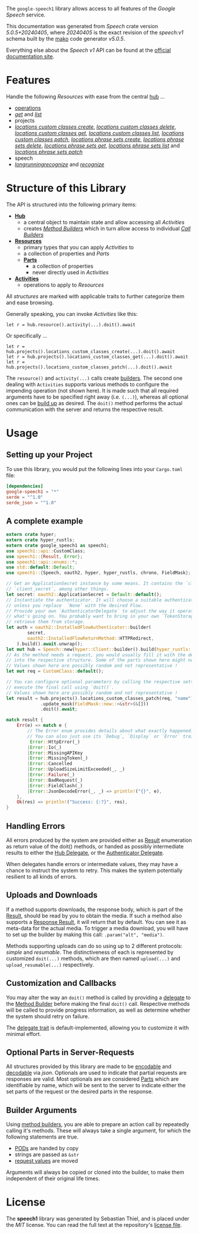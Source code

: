 <!---
DO NOT EDIT !
This file was generated automatically from 'src/generator/templates/api/README.md.mako'
DO NOT EDIT !
-->
The `google-speech1` library allows access to all features of the *Google Speech* service.

This documentation was generated from *Speech* crate version *5.0.5+20240405*, where *20240405* is the exact revision of the *speech:v1* schema built by the [mako](http://www.makotemplates.org/) code generator *v5.0.5*.

Everything else about the *Speech* *v1* API can be found at the
[official documentation site](https://cloud.google.com/speech-to-text/docs/quickstart-protocol).
# Features

Handle the following *Resources* with ease from the central [hub](https://docs.rs/google-speech1/5.0.5+20240405/google_speech1/Speech) ...

* [operations](https://docs.rs/google-speech1/5.0.5+20240405/google_speech1/api::Operation)
 * [*get*](https://docs.rs/google-speech1/5.0.5+20240405/google_speech1/api::OperationGetCall) and [*list*](https://docs.rs/google-speech1/5.0.5+20240405/google_speech1/api::OperationListCall)
* projects
 * [*locations custom classes create*](https://docs.rs/google-speech1/5.0.5+20240405/google_speech1/api::ProjectLocationCustomClassCreateCall), [*locations custom classes delete*](https://docs.rs/google-speech1/5.0.5+20240405/google_speech1/api::ProjectLocationCustomClassDeleteCall), [*locations custom classes get*](https://docs.rs/google-speech1/5.0.5+20240405/google_speech1/api::ProjectLocationCustomClassGetCall), [*locations custom classes list*](https://docs.rs/google-speech1/5.0.5+20240405/google_speech1/api::ProjectLocationCustomClassListCall), [*locations custom classes patch*](https://docs.rs/google-speech1/5.0.5+20240405/google_speech1/api::ProjectLocationCustomClassPatchCall), [*locations phrase sets create*](https://docs.rs/google-speech1/5.0.5+20240405/google_speech1/api::ProjectLocationPhraseSetCreateCall), [*locations phrase sets delete*](https://docs.rs/google-speech1/5.0.5+20240405/google_speech1/api::ProjectLocationPhraseSetDeleteCall), [*locations phrase sets get*](https://docs.rs/google-speech1/5.0.5+20240405/google_speech1/api::ProjectLocationPhraseSetGetCall), [*locations phrase sets list*](https://docs.rs/google-speech1/5.0.5+20240405/google_speech1/api::ProjectLocationPhraseSetListCall) and [*locations phrase sets patch*](https://docs.rs/google-speech1/5.0.5+20240405/google_speech1/api::ProjectLocationPhraseSetPatchCall)
* speech
 * [*longrunningrecognize*](https://docs.rs/google-speech1/5.0.5+20240405/google_speech1/api::SpeechLongrunningrecognizeCall) and [*recognize*](https://docs.rs/google-speech1/5.0.5+20240405/google_speech1/api::SpeechRecognizeCall)




# Structure of this Library

The API is structured into the following primary items:

* **[Hub](https://docs.rs/google-speech1/5.0.5+20240405/google_speech1/Speech)**
    * a central object to maintain state and allow accessing all *Activities*
    * creates [*Method Builders*](https://docs.rs/google-speech1/5.0.5+20240405/google_speech1/client::MethodsBuilder) which in turn
      allow access to individual [*Call Builders*](https://docs.rs/google-speech1/5.0.5+20240405/google_speech1/client::CallBuilder)
* **[Resources](https://docs.rs/google-speech1/5.0.5+20240405/google_speech1/client::Resource)**
    * primary types that you can apply *Activities* to
    * a collection of properties and *Parts*
    * **[Parts](https://docs.rs/google-speech1/5.0.5+20240405/google_speech1/client::Part)**
        * a collection of properties
        * never directly used in *Activities*
* **[Activities](https://docs.rs/google-speech1/5.0.5+20240405/google_speech1/client::CallBuilder)**
    * operations to apply to *Resources*

All *structures* are marked with applicable traits to further categorize them and ease browsing.

Generally speaking, you can invoke *Activities* like this:

```Rust,ignore
let r = hub.resource().activity(...).doit().await
```

Or specifically ...

```ignore
let r = hub.projects().locations_custom_classes_create(...).doit().await
let r = hub.projects().locations_custom_classes_get(...).doit().await
let r = hub.projects().locations_custom_classes_patch(...).doit().await
```

The `resource()` and `activity(...)` calls create [builders][builder-pattern]. The second one dealing with `Activities`
supports various methods to configure the impending operation (not shown here). It is made such that all required arguments have to be
specified right away (i.e. `(...)`), whereas all optional ones can be [build up][builder-pattern] as desired.
The `doit()` method performs the actual communication with the server and returns the respective result.

# Usage

## Setting up your Project

To use this library, you would put the following lines into your `Cargo.toml` file:

```toml
[dependencies]
google-speech1 = "*"
serde = "^1.0"
serde_json = "^1.0"
```

## A complete example

```Rust
extern crate hyper;
extern crate hyper_rustls;
extern crate google_speech1 as speech1;
use speech1::api::CustomClass;
use speech1::{Result, Error};
use speech1::api::enums::*;
use std::default::Default;
use speech1::{Speech, oauth2, hyper, hyper_rustls, chrono, FieldMask};

// Get an ApplicationSecret instance by some means. It contains the `client_id` and
// `client_secret`, among other things.
let secret: oauth2::ApplicationSecret = Default::default();
// Instantiate the authenticator. It will choose a suitable authentication flow for you,
// unless you replace  `None` with the desired Flow.
// Provide your own `AuthenticatorDelegate` to adjust the way it operates and get feedback about
// what's going on. You probably want to bring in your own `TokenStorage` to persist tokens and
// retrieve them from storage.
let auth = oauth2::InstalledFlowAuthenticator::builder(
        secret,
        oauth2::InstalledFlowReturnMethod::HTTPRedirect,
    ).build().await.unwrap();
let mut hub = Speech::new(hyper::Client::builder().build(hyper_rustls::HttpsConnectorBuilder::new().with_native_roots().unwrap().https_or_http().enable_http1().build()), auth);
// As the method needs a request, you would usually fill it with the desired information
// into the respective structure. Some of the parts shown here might not be applicable !
// Values shown here are possibly random and not representative !
let mut req = CustomClass::default();

// You can configure optional parameters by calling the respective setters at will, and
// execute the final call using `doit()`.
// Values shown here are possibly random and not representative !
let result = hub.projects().locations_custom_classes_patch(req, "name")
             .update_mask(FieldMask::new::<&str>(&[]))
             .doit().await;

match result {
    Err(e) => match e {
        // The Error enum provides details about what exactly happened.
        // You can also just use its `Debug`, `Display` or `Error` traits
         Error::HttpError(_)
        |Error::Io(_)
        |Error::MissingAPIKey
        |Error::MissingToken(_)
        |Error::Cancelled
        |Error::UploadSizeLimitExceeded(_, _)
        |Error::Failure(_)
        |Error::BadRequest(_)
        |Error::FieldClash(_)
        |Error::JsonDecodeError(_, _) => println!("{}", e),
    },
    Ok(res) => println!("Success: {:?}", res),
}

```
## Handling Errors

All errors produced by the system are provided either as [Result](https://docs.rs/google-speech1/5.0.5+20240405/google_speech1/client::Result) enumeration as return value of
the doit() methods, or handed as possibly intermediate results to either the
[Hub Delegate](https://docs.rs/google-speech1/5.0.5+20240405/google_speech1/client::Delegate), or the [Authenticator Delegate](https://docs.rs/yup-oauth2/*/yup_oauth2/trait.AuthenticatorDelegate.html).

When delegates handle errors or intermediate values, they may have a chance to instruct the system to retry. This
makes the system potentially resilient to all kinds of errors.

## Uploads and Downloads
If a method supports downloads, the response body, which is part of the [Result](https://docs.rs/google-speech1/5.0.5+20240405/google_speech1/client::Result), should be
read by you to obtain the media.
If such a method also supports a [Response Result](https://docs.rs/google-speech1/5.0.5+20240405/google_speech1/client::ResponseResult), it will return that by default.
You can see it as meta-data for the actual media. To trigger a media download, you will have to set up the builder by making
this call: `.param("alt", "media")`.

Methods supporting uploads can do so using up to 2 different protocols:
*simple* and *resumable*. The distinctiveness of each is represented by customized
`doit(...)` methods, which are then named `upload(...)` and `upload_resumable(...)` respectively.

## Customization and Callbacks

You may alter the way an `doit()` method is called by providing a [delegate](https://docs.rs/google-speech1/5.0.5+20240405/google_speech1/client::Delegate) to the
[Method Builder](https://docs.rs/google-speech1/5.0.5+20240405/google_speech1/client::CallBuilder) before making the final `doit()` call.
Respective methods will be called to provide progress information, as well as determine whether the system should
retry on failure.

The [delegate trait](https://docs.rs/google-speech1/5.0.5+20240405/google_speech1/client::Delegate) is default-implemented, allowing you to customize it with minimal effort.

## Optional Parts in Server-Requests

All structures provided by this library are made to be [encodable](https://docs.rs/google-speech1/5.0.5+20240405/google_speech1/client::RequestValue) and
[decodable](https://docs.rs/google-speech1/5.0.5+20240405/google_speech1/client::ResponseResult) via *json*. Optionals are used to indicate that partial requests are responses
are valid.
Most optionals are are considered [Parts](https://docs.rs/google-speech1/5.0.5+20240405/google_speech1/client::Part) which are identifiable by name, which will be sent to
the server to indicate either the set parts of the request or the desired parts in the response.

## Builder Arguments

Using [method builders](https://docs.rs/google-speech1/5.0.5+20240405/google_speech1/client::CallBuilder), you are able to prepare an action call by repeatedly calling it's methods.
These will always take a single argument, for which the following statements are true.

* [PODs][wiki-pod] are handed by copy
* strings are passed as `&str`
* [request values](https://docs.rs/google-speech1/5.0.5+20240405/google_speech1/client::RequestValue) are moved

Arguments will always be copied or cloned into the builder, to make them independent of their original life times.

[wiki-pod]: http://en.wikipedia.org/wiki/Plain_old_data_structure
[builder-pattern]: http://en.wikipedia.org/wiki/Builder_pattern
[google-go-api]: https://github.com/google/google-api-go-client

# License
The **speech1** library was generated by Sebastian Thiel, and is placed
under the *MIT* license.
You can read the full text at the repository's [license file][repo-license].

[repo-license]: https://github.com/Byron/google-apis-rsblob/main/LICENSE.md

